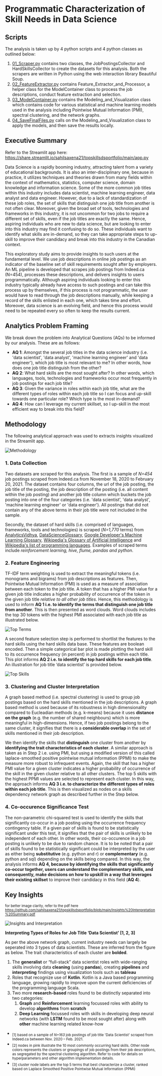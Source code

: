 # Programmatic Characterization of Skill Needs in Data Science


## Scripts
The analysis is taken up by 4 python scripts and 4 python classes as outlined below:

1. [01_Scraper.py](https://github.com/sahilsaxena21/topskillsdsportfolio/blob/main/_01_Scraper.py) contains two classes, the JobPostingsCollector and HardSkillsCollector to create the datasets for this analysis. Both the scrapers are written in Python using the web interaction library Beautiful Soup.
2. [02_FeatureExtractor.py](https://github.com/sahilsaxena21/topskillsdsportfolio/blob/main/_02_FeatureExtractor.py) contains Feature_Extractor_and_Processor, a helper class for the ModelContainer class to process the job descriptions, conduct feature extraction and selection.
3. [03_ModelContainer.py](https://github.com/sahilsaxena21/topskillsdsportfolio/blob/main/_03_ModelContainer.py) contains the Modeling_and_Visualization class which contains code for various statistical and machine learning models used in the analysis including Pointwise Mutual Information (PMI), spectral clustering, and the network graphs.
4. [04_SaveFinalFiles.py](https://github.com/sahilsaxena21/topskillsdsportfolio/blob/main/_04_SaveFinalFiles.py) calls on the Modeling_and_Visualization class to apply the models, and then save the results locally. 


## Executive Summary

Refer to the Streamlit app here: https://share.streamlit.io/sahilsaxena21/topskillsdsportfolio/main/app.py

Data Science is a rapidly booming industry, attracting talent from a variety of educational backgrounds. It is also an inter-disciplinary one, because in practice, it utilizes techniques and theories drawn from many fields within the context of mathematics, statistics, computer science, domain knowledge and information science. Some of the more common job titles within this industry includes data scientist, machine learning engineer, data analyst and data engineer. However, due to a lack of standardization of these job roles, the set of skills that distinguish one job title from another is not often clear. Moreover, given the broad set of tools, technologies and frameworks in this industry, it is not uncommon for two jobs to require a different set of skills, even if the job titles are exactly the same. Hence, aspiring individuals who are new to data science, but are looking to enter into this industry may find it confusing to do so. These individuals want to identify what skills are in-demand, so they can take appropriate steps to up-skill to improve their candidacy and break into this industry in the Canadian context.

This exploratory study aims to provide insights to such users at the fundamental level. We use job descriptions in online job postings as an indicator of the baseline set of skill requirements sought after by employers. An ML pipeline is developed that scrapes job postings from Indeed.ca (N=454), processes these descriptions, and delivers insights to users programmatically. Although aspiring individuals looking to enter this industry typically already have access to such postings and can take this process up by themselves, if this process is not programmatic, the user would have to read through the job descriptions manually, while keeping a record of the skills enlisted in each one, which takes time and effort. Moreover, data science is an evolving field, and hence this process would need to be repeated every so often to keep the results current.


## Analytics Problem Framing
We break down the problem into Analytical Questions (AQs) to be informed by our analysis. These are as follows: 
* **AQ 1**: Amongst the several job titles in the data science industry (i.e. 'data scientist', 'data analyst', 'machine learning engineer' and 'data engineer'), which job title is most relevant to me? In other words, how does one job title distinguish from the other?
* **AQ 2**: What hard skills are the most sought after? In other words, which languages, tools, technologies and frameworks occur most frequently in job postings for each job title?
* **AQ 3**: Given the variance in roles within each job title, what are the different types of roles within each job title so I can focus and up-skill towards one particular role? Which type is the most in-demand?
* **AQ 4**: How can I leverage my current skillset, so I up-skill in the most efficient way to break into this field?


## Methodology

The following analytical approach was used to extracts insights visualized in the Streamlit app.

![Methodology](https://github.com/sahilsaxena21/topskillsdsportfolio/blob/main/image_files/methodology.png)


### 1. Data Collection

Two datasets are scraped for this analysis.
The first is a sample of _N=454_ job postings scraped from Indeed.ca from November 18, 2020 to February 20, 2021. The dataset contains four columns, the url of the job posting, the job title of the posting, the job description of the posting (i.e. all content within the job posting) and another job title column which buckets the job posting into one of the four categories (i.e. 'data scientist', 'data analyst', 'machine learning engineer' or 'data engineer'). All postings that did not contain any of the above terms in their job title were not included in the sample.

Secondly, the dataset of hard skills (i.e. comprised of languages, frameworks, tools and technologies) is scraped (_N=1,770_ terms) from [AnalyticsVidhya](https://www.analyticsvidhya.com/glossary-of-common-statistics-and-machine-learning-terms/), [DataScienceGlossary](http://www.datascienceglossary.org/), [Google Developer's Machine Learning Glossary](https://developers.google.com/machine-learning/glossary/), [Wikipedia's Glossary of Artificial Intelligence](https://en.wikipedia.org/wiki/Glossary_of_artificial_intelligence%22) and [Wikipedia's list of programming languages](https://en.m.wikipedia.org/wiki/List_of_programming_languages). Examples of scraped terms include *reinforcement learning, hive, flume, pandas and python*.


### 2. Feature Engineering
TF-IDF term weighting is used to extract the meaningful tokens (i.e. monograms and bigrams) from job descriptions as features. Then, Pointwise Mutual Information (PMI) is used as a measure of association between each token to the job title. A token that has a higher PMI value for a given job title indicates a higher probability of occurrence of the token in the given job title _relative to all other job titles_. Hence, this methodology is used to inform **AQ 1 i.e. to identify the terms that distinguish one job title from another**. This is then presented as word clouds. Word clouds includes the top 30 tokens with the highest PMI associated with each job title as illustrated below.


![Top Terms](https://github.com/sahilsaxena21/topskillsdsportfolio/blob/main/image_files/wordcloud_all.png)


A second feature selection step is performed to shortlist the features to the hard skills using the hard skills data base. These features are boolean encoded. Then a simple categorical bar plot is made plotting the hard skill to its occurrence frequency (in percent) in job postings within each title. This plot informs **AQ 2 i.e. to identify the top hard skills for each job title**. An illustration for job title ‘data scientist’ is provided below.

![Top Skills](https://github.com/sahilsaxena21/topskillsdsportfolio/blob/main/image_files/hardskills.JPG)


### 3. Clustering and Cluster Interpretation
A graph based method (i.e. spectral clustering) is used to group job postings based on the hard skills mentioned in the job descriptions. A graph based method is used because of its robustness in high dimensionality compared to Eucleadian methods (e.g. k-means) because it uses **distance on the graph** (e.g. the number of shared neighbours) which is more meaningful in high-dimensions. Hence, if two job postings belong to the same cluster, it signifies that there is a **considerable overlap** in the set of skills mentioned in their job description.

We then identify the skills that **distinguish** one cluster from another by **identifying the trait characteristics of each cluster**. A similar approach is taken as in Step 2 i.e. using PMI, but using a modified version of this called laplace-smoothed positive pointwise mutual information (PPMI) to make the measure more robust to infrequent events. Again, the skill that has a higher PMI value for a given cluster indicates a higher probability of occurrence of the skill in the given cluster relative to all other clusters. The top 5 skills with the highest PPMI values are selected to represent each cluster. In this way, the approach informs **AQ 3 i.e. to characterize the different types of roles within each job title**. This is then visualized as nodes on a skills dependency network graph as described further in the Step below. 



### 4. Co-occurence Significance Test

The non-parametric chi-squared test is used to identify the skills that significantly co-occur in a job posting using the occurrence frequency contingency table. If a given pair of skills is found to be statistically significant under this test, it signifies that the pair of skills is unlikely to be independent of each other. In other words, their co-occurence in a job posting is unlikely to be due to random chance. It is to be noted that a pair of skills found to be statistically significant could be interpreted by the user as either being **substitutive** (e.g. python and r) or **complementary** (e.g. python and sql) depending on the skills being compared. In this way, the analysis informs **AQ 4, because by identifying the skills that significantly co-occur together, users can understand the complementary skills, and consequently, make decisions on how to upskill in a way that leverages their existing skillset** to improve their candidacy in this field (**AQ 4**).


## Key Insights
<sub>for better image clarity, refer to the pdf here https://github.com/sahilsaxena21/topskillsdsportfolio/blob/main/Insights%20Interpretation%20Summary.pdf</sub>

![Insights and Interpretation](https://github.com/sahilsaxena21/topskillsdsportfolio/blob/main/image_files/dstypes_all.JPG)

**Interpreting Types of Roles for Job Title ‘Data Scientist’ [1, 2, 3]**

As per the above network graph, current industry needs can largely be seperated into 3 types of data scientists. These are inferred from the figure as below. The trait characteristics of each cluster are **bolded**.

1.	The **generalist** or “full-stack” data scientist roles with wide-ranging skills involving data **cleaning** (using **pandas**), creating **pipelines** and **interpreting** findings using visualization tools such as **tableau**
2.	Roles that recognize use of **Kotlin**. Kotlin is a Java based programming language, growing rapidly to improve upon the current deficiencies of the programming language Scala.
3.	Two more **research-based** roles found to be distinctly separated into two categories:
    1. **Graph** and **Reinforcement** learning focussed roles with ability to develop **algorithms** from **scratch**
    2. **Deep Learning** focussed roles with skills in developing deep neural networks (with **LSTM** found to be most sought after) along with **other** machine learning related know-how


* <sub>[1] based on a sample of _N=163_ job postings of job title 'Data Scientist' scraped from Indeed.ca between Nov. 2020 – Feb. 2021.</sub>
* <sub>[2] nodes in pink illustrate the 10 most commonly occurring hard skills. Other node colors represents the clusters or groupings of job postings from their job descriptions, as segregated by the spectral clustering algorithm. Refer to code for details on hyperparameters and other algorithm implementation details.</sub>
* <sub>[3] cluster node labels are the top 5 terms that best characterize a cluster, ranked based on Laplace Smoothed Positive Pointwise Mutual Information (PPMI)</sub>
